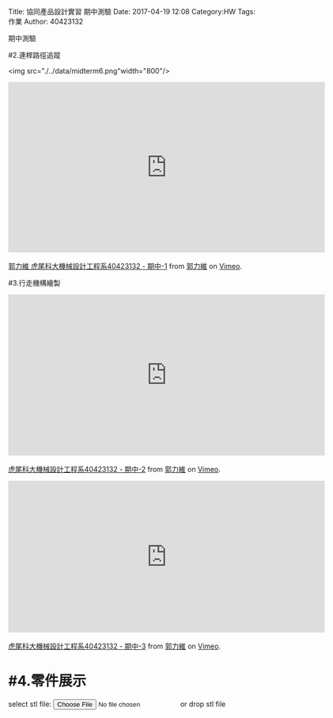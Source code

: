 Title: 協同產品設計實習   期中測驗 
Date: 2017-04-19 12:08
Category:HW
Tags:作業
Author: 40423132


期中測驗
<!-- PELICAN_END_SUMMARY -->

#2.連桿路徑追蹤

<img src="./../data/midterm6.png"width="800"/>

<iframe src="https://player.vimeo.com/video/214718798" width="640" height="345" frameborder="0" webkitallowfullscreen mozallowfullscreen allowfullscreen></iframe> <p><a href="https://vimeo.com/214718798">郭力維 虎尾科大機械設計工程系40423132 - 期中-1</a> from <a href="https://vimeo.com/user47579118">郭力維</a> on <a href="https://vimeo.com">Vimeo</a>.</p>



<!-- 導入 Brython 標準程式庫 -->
<script type="text/javascript" src="https://cdn.rawgit.com/brython-dev/brython/master/www/src/brython_dist.js">
</script>
 
<!-- 啟動 Brython -->
 <script>
window.onload=function(){
brython(1);
}
</script>
 
 <!-- 以下實際利用  Brython 畫四連桿 trace point 路徑-->
 <canvas id="fourbar_40423132" width="1000" height="750"></canvas>
  
<script type="text/python3">
from browser import document as doc
from browser import html
import math
# 準備繪圖畫布
canvas = doc["fourbar_40423132"]
ctx = canvas.getContext("2d")
 
fourbar_data = open("./../data/midterm6.csv").read()
fourbar_list = fourbar_data.splitlines()
# 以下可以利用 ctx 物件進行畫圖
# 先畫一條直線
ctx.beginPath()
# 設定線的寬度為 1 個單位
ctx.lineWidth = 1
# 利用 transform 將 y 座標反轉, 且 offset canvas.height
# (X scale, X skew, Y skew, Y scale, X offset, Y offset)
# 配合圖形位置進行座標轉換
ctx.transform(1, 0, 0, -1, canvas.width/2+250, canvas.height/2+100)
# 畫出 x 與 y 座標線
# 各座標值放大 6 倍
ratio = 6
ctx.moveTo(0, 0)
ctx.lineTo(-30*ratio, 0)
start_point = fourbar_list[0].split(",")
ctx.moveTo(float(start_point[0])*ratio, float(start_point[1])*ratio)
count = 0
for data in fourbar_list[1:]:
    point = data.split(",")
    #count = count + 1
    #container1 <= str(count) + ":" + point[0] + "," + point[1]
    #container1 <= html.BR()
    ctx.lineTo(float(point[0])*ratio, float(point[1])*ratio)
# 設定顏色為藍色, 也可以使用 "rgb(0, 0, 255)" 字串設定顏色值
ctx.strokeStyle = "blue"
# 實際執行畫線
ctx.stroke()
ctx.closePath()
</script>

#3.行走機構繪製

<iframe src="https://player.vimeo.com/video/214837435" width="640" height="326" frameborder="0" webkitallowfullscreen mozallowfullscreen allowfullscreen></iframe> <p><a href="https://vimeo.com/214837435">虎尾科大機械設計工程系40423132 - 期中-2</a> from <a href="https://vimeo.com/user47579118">郭力維</a> on <a href="https://vimeo.com">Vimeo</a>.</p>

<iframe src="https://player.vimeo.com/video/214836327" width="640" height="307" frameborder="0" webkitallowfullscreen mozallowfullscreen allowfullscreen></iframe> <p><a href="https://vimeo.com/214836327">虎尾科大機械設計工程系40423132 - 期中-3</a> from <a href="https://vimeo.com/user47579118">郭力維</a> on <a href="https://vimeo.com">Vimeo</a>.</p>




#4.零件展示
===
<link href="./../viewer/src/css/Madeleine.css" rel="stylesheet">
<script src="./../viewer/src/stats.js"></script>
<script src="./../viewer/src/detector.js"></script>
<script src="./../viewer/src/three.min.js"></script>
<script src="./../viewer/src/Madeleine.js"></script>

<div id="target" class="madeleine"></div>

<script>
window.onload = function(){
    var madeleine = new Madeleine({
      target: 'target', // target div id
      data: './../data/walk.stl', // data path
      path: './../viewer/src/' // path to source directory from current html file
    });
}; 
</script>

<script src="https://cdnjs.cloudflare.com/ajax/libs/three.js/r68/three.min.js"
></script>
<script src="https://rawgit.com/mrdoob/three.js/master/examples/js/controls/TrackballControls.js"
></script>
<script src="./../data/w9/loader.js"></script>
<script src="./../data/w9/stl.js"></script>
<div>
select stl file: <input type="file" id="file" /> or drop stl file
</div>
<div id="view"></div>





